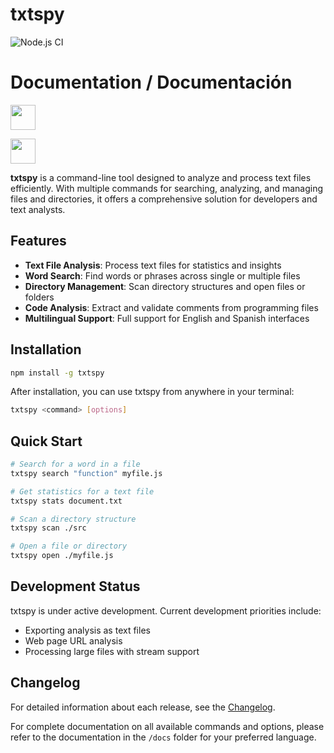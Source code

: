 # txtspy


![Node.js CI](https://github.com/ingEze/txtspy/workflows/Node.js%20CI/badge.svg)

# Documentation / Documentación

[<img src="https://upload.wikimedia.org/wikipedia/commons/a/a4/Flag_of_the_United_States.svg" width="40">](docs/en/README.md)

[<img src="https://upload.wikimedia.org/wikipedia/commons/9/9a/Flag_of_Spain.svg" width="40">](docs/es/README.md)

**txtspy** is a command-line tool designed to analyze and process text files efficiently. With multiple commands for searching, analyzing, and managing files and directories, it offers a comprehensive solution for developers and text analysts.

## Features

- **Text File Analysis**: Process text files for statistics and insights
- **Word Search**: Find words or phrases across single or multiple files
- **Directory Management**: Scan directory structures and open files or folders
- **Code Analysis**: Extract and validate comments from programming files
- **Multilingual Support**: Full support for English and Spanish interfaces

## Installation

```bash
npm install -g txtspy
```

After installation, you can use txtspy from anywhere in your terminal:

```bash
txtspy <command> [options]
```

## Quick Start

```bash
# Search for a word in a file
txtspy search "function" myfile.js

# Get statistics for a text file
txtspy stats document.txt

# Scan a directory structure
txtspy scan ./src

# Open a file or directory
txtspy open ./myfile.js
```

## Development Status

txtspy is under active development. Current development priorities include:
- Exporting analysis as text files
- Web page URL analysis
- Processing large files with stream support

## Changelog

For detailed information about each release, see the [Changelog](./CHANGELOG.md).

For complete documentation on all available commands and options, please refer to the documentation in the `/docs` folder for your preferred language.
